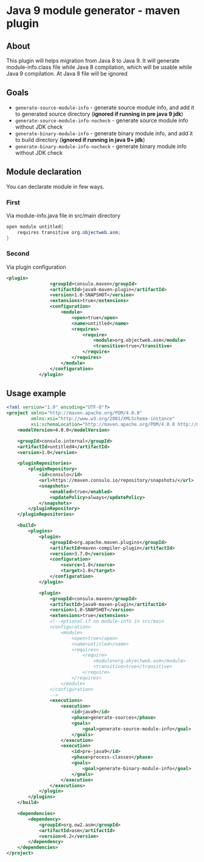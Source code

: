 # Java 9 module generator - maven plugin

## About

This plugin will helps migration from Java 8 to Java 9. It will generate module-info.class file while Java 8 compilation, which will be usable while Java 9 compilation. At Java 8 file will be ignored

## Goals
 *  `generate-source-module-info` - generate source module info, and add it to generated source directory (**ignored if running in pre java 9 jdk**)
 *  `generate-source-module-info-nocheck` - generate source module info without JDK check
 *  `generate-binary-module-info` - generate binary module info, and add it to build directory (**ignored if running in java 9+ jdk**)
 *  `generate-binary-module-info-nocheck` - generate binary module info without JDK check

## Module declaration

You can declarate module in few ways.

### First
Via module-info.java file in  src/main directory

```java
open module untitled{
	requires transitive org.objectweb.asm;
}
```

### Second

Via plugin configuration

```xml
<plugin>
				<groupId>consulo.maven</groupId>
				<artifactId>java9-maven-plugin</artifactId>
				<version>1.0-SNAPSHOT</version>
				<extensions>true</extensions>
				<configuration>
					<module>
						<open>true</open>
						<name>untitled</name>
						<requires>
							<require>
								<module>org.objectweb.asm</module>
								<transitive>true</transitive>
							</require>
						</requires>
					</module>
				</configuration>
			</plugin>

```

## Usage example

```xml
<?xml version="1.0" encoding="UTF-8"?>
<project xmlns="http://maven.apache.org/POM/4.0.0"
		 xmlns:xsi="http://www.w3.org/2001/XMLSchema-instance"
		 xsi:schemaLocation="http://maven.apache.org/POM/4.0.0 http://maven.apache.org/xsd/maven-4.0.0.xsd">
	<modelVersion>4.0.0</modelVersion>

	<groupId>consulo.internal</groupId>
	<artifactId>untitled4</artifactId>
	<version>1.0</version>

	<pluginRepositories>
		<pluginRepository>
			<id>consulo</id>
			<url>https://maven.consulo.io/repository/snapshots/</url>
			<snapshots>
				<enabled>true</enabled>
				<updatePolicy>always</updatePolicy>
			</snapshots>
		</pluginRepository>
	</pluginRepositories>

	<build>
		<plugins>
			<plugin>
				<groupId>org.apache.maven.plugins</groupId>
				<artifactId>maven-compiler-plugin</artifactId>
				<version>3.7.0</version>
				<configuration>
					<source>1.8</source>
					<target>1.8</target>
				</configuration>
			</plugin>

			<plugin>
				<groupId>consulo.maven</groupId>
				<artifactId>java9-maven-plugin</artifactId>
				<version>1.0-SNAPSHOT</version>
				<extensions>true</extensions>
				<!--optional if no module-info in src/main
				<configuration>
					<module>
						<open>true</open>
						<name>untitled</name>
						<requires>
							<require>
								<module>org.objectweb.asm</module>
								<transitive>true</transitive>
							</require>
						</requires>
					</module>
				</configuration>
				-->
				<executions>
					<execution>
						<id>java9</id>
						<phase>generate-sources</phase>
						<goals>
							<goal>generate-source-module-info</goal>
						</goals>
					</execution>
					<execution>
						<id>pre-java9</id>
						<phase>process-classes</phase>
						<goals>
							<goal>generate-binary-module-info</goal>
						</goals>
					</execution>
				</executions>
			</plugin>
		</plugins>
	</build>

	<dependencies>
		<dependency>
			<groupId>org.ow2.asm</groupId>
			<artifactId>asm</artifactId>
			<version>6.2</version>
		</dependency>
	</dependencies>
</project>
```